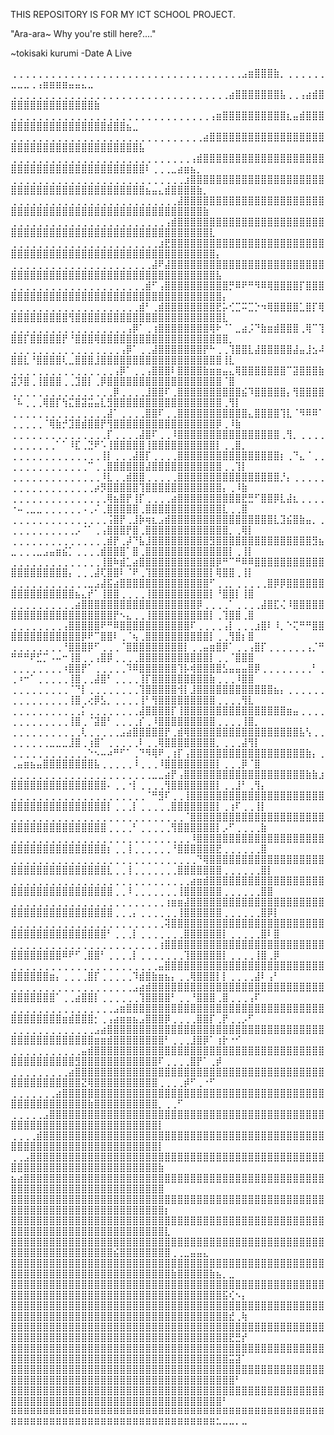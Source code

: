 THIS REPOSITORY IS FOR MY ICT SCHOOL PROJECT.

"Ara-ara~ Why you're still here?...."

~tokisaki kurumi -Date A Live

⢀⢀⢀⢀⢀⢀⢀⢀⢀⢀⢀⢀⢀⢀⢀⢀⢀⢀⢀⢀⢀⢀⢀⢀⢀⢀⢀⢀⢀⢀⢀⢀⢀⢀⢀⢀⣠⣶⣿⣿⣿⣷⡀⢀⢀⢀⢀⢀⢀⣀⣀⣀⢀⢠⣶⣶⣶⣶⣤⣤⣄⣀
⢀⢀⢀⢀⢀⢀⢀⢀⢀⢀⢀⢀⢀⢀⢀⢀⢀⢀⢀⢀⢀⢀⢀⢀⢀⢀⢀⢀⢀⢀⢀⢀⢀⢀⣴⣿⣿⣿⣿⣿⣿⣿⣧⢀⢀⢠⣴⣾⣿⣿⣿⣿⣿⣿⣿⣿⣿⣿⣿⣿⣿⣿⣷
⢀⢀⢀⢀⢀⢀⢀⢀⢀⢀⢀⢀⢀⢀⢀⢀⢀⢀⢀⢀⢀⢀⢀⢀⢀⢀⢀⢀⢀⢀⢀⢠⣶⣿⣿⣿⣿⣿⣿⣿⣿⣿⣿⣆⣤⣾⣿⣿⣿⣿⣿⣿⣿⣿⣿⣿⣿⣿⣿⣿⣿⣿⣿⣿⣾⣿⣿⣦⣀
⢀⢀⢀⢀⢀⢀⢀⢀⢀⢀⢀⢀⢀⢀⢀⢀⢀⢀⢀⢀⢀⢀⢀⢀⢀⢀⢀⢀⢀⢀⣴⣿⣿⣿⣿⣿⣿⣿⣿⣿⣿⣿⣿⣿⣿⣿⣿⣿⣿⣿⣿⣿⣿⣿⣿⣿⣿⣿⣿⣿⣿⣿⣿⣿⣿⣿⣿⣿⣿⣧
⢀⢀⢀⢀⢀⢀⢀⢀⢀⢀⢀⢀⢀⢀⢀⢀⢀⢀⢀⢀⢀⢀⢀⢀⢀⢀⢀⢀⢠⣾⣿⣿⣿⣿⣿⣿⣿⣿⣿⣿⣿⣿⣿⣿⣿⣿⣿⣿⣿⣿⣿⣿⣿⣿⣿⣿⣿⣿⣿⣿⣿⣿⣿⣿⣿⣿⣿⣿⣿⣿⠇⢀⢀⢀⣀⣴⣶⣦⡀
⢀⢀⢀⢀⢀⢀⢀⢀⢀⢀⢀⢀⢀⢀⢀⢀⢀⢀⢀⢀⢀⢀⢀⢀⢀⢀⢀⣰⣿⣿⣿⣿⣿⣿⣿⣿⣿⣿⣿⣿⣿⣿⣿⣿⣿⣿⣿⣿⣿⣿⣿⣿⣿⣿⣿⣿⣿⣿⣿⣿⣿⣿⣿⣿⣿⣿⣿⣿⣿⣿⣦⣤⣄⣾⣿⣿⣿⣿⣷⡀
⢀⢀⢀⢀⢀⢀⢀⢀⢀⢀⢀⢀⢀⢀⢀⢀⢀⢀⢀⢀⢀⢀⢀⢀⢀⢀⣼⣿⣿⣿⣿⣿⣿⣿⣿⣿⣿⣿⣿⣿⣿⣿⣿⣿⣿⣿⣿⣿⣿⣿⣿⣿⣿⣿⣿⣿⣿⣿⣿⣿⣿⣿⣿⣿⣿⣿⣿⣿⣿⣿⣿⣿⣿⣿⣿⣿⣿⣿⣿⣷
⢀⢀⢀⢀⢀⢀⢀⢀⢀⢀⢀⢀⢀⢀⢀⢀⢀⢀⢀⢀⢀⢀⢀⢀⢠⣾⣿⣿⣿⣿⣿⣿⣿⣿⣿⣿⣿⣿⣿⣿⣿⣿⣿⣿⣿⣿⣿⣿⣿⣿⣿⣿⣿⣿⣿⣿⣿⣿⣿⣿⣿⣿⣿⣿⣿⣿⣿⣿⣿⣿⣿⣿⣿⣿⣿⣿⣿⣿⣿⣿⣇
⢀⢀⢀⢀⢀⢀⢀⢀⢀⢀⢀⢀⢀⢀⢀⢀⢀⢀⢀⢀⢀⢀⢀⣰⣟⣿⣿⣿⣿⣿⣿⣿⣿⣿⣿⣿⣿⣿⣿⣿⣿⣿⣿⣿⣿⣿⣿⣿⣿⣿⣿⣿⣿⣿⣿⣿⣿⣿⣿⣿⣿⣿⣿⣿⣿⣿⣿⣿⣿⣿⣿⣿⣿⣿⣿⣿⣿⣿⣿⣿⣿⡄
⢀⢀⢀⢀⢀⢀⢀⢀⢀⢀⢀⢀⢀⢀⢀⢀⢀⢀⢀⢀⢀⢀⣼⠟⣼⣿⣿⣿⣿⣿⣿⣿⣿⣿⣿⣿⣿⣿⣿⣿⣿⣿⣿⣿⣿⣿⣿⣿⣿⣿⣿⣿⣿⣿⣿⣿⣿⣿⣿⣿⣿⣿⣿⣿⣿⣿⣿⣿⣿⣿⣿⣿⣿⣿⣿⣿⣿⣿⣿⣿⣿⣧
⢀⢀⢀⢀⢀⢀⢀⢀⢀⢀⢀⢀⢀⢀⢀⢀⢀⢀⢀⢀⢀⣾⠋⢠⣿⣿⣿⣿⣿⣿⣿⣿⣿⣿⡛⠿⠟⠛⠻⠿⢿⣿⣿⣿⣿⡏⣿⣿⣿⣿⣿⣿⣿⣿⣿⣿⣿⣿⣿⣿⣿⣿⣿⣿⣿⣿⣿⣿⣿⣿⣿⣿⣿⣿⣿⣿⣿⣿⣿⣿⣿⣿⡄
⢀⢀⢀⢀⢀⢀⢀⢀⢀⢀⢀⢀⢀⢀⢀⢀⢀⢀⢀⢀⣾⠃⢀⣾⣿⣿⣿⣿⣿⣿⣿⣿⣟⡥⢊⣉⠭⣉⡑⠲⢿⣿⣿⣿⣿⣁⣿⡏⢿⣿⣿⣿⣿⣿⣿⣿⣿⣿⢻⣿⣿⣿⣿⣿⣿⣿⣿⣿⣿⣿⣿⣿⣿⣿⣿⣿⣿⣿⣿⣿⣿⣿⣇
⢀⢀⢀⢀⢀⢀⢀⢀⢀⢀⢀⢀⢀⢀⢀⢀⢀⢀⢠⡿⠁⢀⢰⣿⣿⣿⣿⣿⣿⣿⣿⢿⠗⠈⠁⣀⣴⡨⠙⣷⣶⣾⣿⣿⣿⢀⢿⠉⢹⣿⣿⡏⣿⣿⣿⣿⣿⡟⠘⣿⣿⣿⢿⣿⣿⣿⣿⣿⣿⣿⣿⣿⣿⣿⣿⣿⣿⣿⣿⣿⣿⣿⣿⡀
⢀⢀⢀⢀⢀⢀⢀⢀⢀⢀⢀⢀⢀⢀⢀⢀⢀⢠⡿⠁⢀⢀⣼⣿⣿⣿⣿⣿⣿⣿⡟⠓⢀⢀⢹⣿⣿⣇⣼⣿⣿⣿⣿⣿⣼⣤⣸⣢⠼⣿⣿⣇⠘⣿⣿⣿⣿⢇⣀⣿⣿⣿⣸⣿⣿⣿⣿⣿⣿⣿⣿⣿⣿⣿⣿⣿⣿⣿⣿⣿⣿⣿⢸⣇
⢀⢀⢀⢀⢀⢀⢀⢀⢀⢀⢀⢀⢀⢀⢀⢀⢠⡿⠁⢀⢀⢠⣿⣿⣿⠇⣿⣿⣿⣿⣷⣶⣶⣤⣄⢿⣿⣿⣿⣿⣿⣿⣿⠉⣽⣿⣿⣿⣷⣽⡹⣿⢀⢸⣿⣿⣿⢀⢀⣹⣿⡇⢀⡿⣿⣿⣿⣿⣿⣿⣿⣿⣿⣿⣿⣿⣿⣿⣿⣿⣿⣿⠈⣿
⢀⢀⢀⢀⢀⢀⢀⢀⢀⢀⢀⢀⢀⢀⢀⢀⡿⢀⢀⢀⢀⣸⣿⣿⠏⢀⣿⣿⣿⣿⣿⣿⣿⣿⣿⣿⣮⠹⣿⣿⣿⣿⣿⡄⢻⣿⣿⣿⣿⠈⠧⢀⢀⢀⢿⣿⡏⢳⣍⣿⣽⣭⣤⣇⣻⣿⣿⣿⣿⣿⣿⣿⣿⣿⣿⣿⣿⣿⣿⣿⣿⣿⢀⢻⡇
⢀⢀⢀⢀⢀⢀⢀⢀⢀⢀⢀⢀⢀⢀⢀⣼⠁⢀⢀⢀⢀⣿⣿⠏⢀⢀⣿⣿⣿⣿⣿⣿⣿⣿⣿⣿⣿⣄⣿⣿⣿⣿⢹⣇⠈⠻⠿⠿⠁⢀⢀⢀⢀⢀⠈⢿⣷⡚⣹⣿⣾⣿⣿⡟⢻⣿⣿⣿⣿⣿⣿⣿⣿⣿⣿⣿⣿⣿⣿⣿⣿⡿⢀⠸⣷
⢀⢀⢀⢀⢀⢀⢀⢀⢀⢀⢀⢀⢀⢀⢀⡏⢀⢀⢀⢀⣼⣿⠏⢀⢀⠸⣿⣿⣿⣿⣿⣿⣿⣿⣿⣿⣿⣿⣿⣿⣿⣿⢀⢻⡀⢀⢀⢀⢀⢀⢀⢀⢀⢀⢀⢀⠁⠁⠸⣏⢀⣙⠟⠡⢸⣿⣿⣿⣿⣿⢸⣿⣿⣿⣿⣿⣿⣿⣿⣿⣿⡇⢀⢀⣿⡀
⢀⢀⢀⢀⢀⢀⢀⢀⢀⢀⢀⢀⢀⢀⢸⡇⢀⢀⢀⣼⣿⡏⢀⢀⢀⢀⣿⣿⣿⣿⣿⣿⣿⣿⣿⣿⣿⣿⣿⣿⣿⣿⡆⢀⠙⣄⠈⢀⢀⢀⢀⢀⢀⢀⢀⢀⢀⢀⢀⢀⢀⠉⢀⢀⣿⣿⣿⣿⣿⣿⣼⣿⣿⣿⣿⣿⣿⣿⣿⣿⣿⣿⢀⢀⢹⡇
⢀⢀⢀⢀⢀⢀⢀⢀⢀⢀⢀⢀⢀⢀⠸⣇⢀⢀⣾⣿⣿⢀⢀⢀⢀⢀⣿⣿⣿⣿⣿⣿⣿⣿⣿⣿⣿⣿⣿⣿⣿⣿⡘⡄⢀⢀⢀⢀⢀⢀⢀⢀⢀⢀⢀⢀⢀⢀⢀⢀⢀⢀⡴⡻⣿⣿⣿⣿⣿⢹⣿⣿⣿⣿⣿⣿⣿⣿⣿⣿⣿⣿⡄⢀⠸⣷
⢀⢀⢀⢀⢀⢀⢀⢀⢀⢀⢀⢀⢀⢀⢀⢿⣦⣿⡟⢸⡏⢀⢀⢀⢀⣴⣿⣿⣿⣿⣿⣿⣿⣿⣿⣿⣟⣛⠋⣿⣿⡿⣇⣼⣆⢀⢀⢀⢀⠐⠤⢀⣀⣀⢀⢀⢀⢀⢀⢀⠠⢀⠌⢀⣿⣿⣿⣿⣿⢀⣿⣿⣿⣿⣿⣿⣿⣿⣿⣿⣿⣿⣇⢀⢀⣿
⢀⢀⢀⢀⢀⢀⢀⢀⢀⢀⢀⢀⢀⢀⢀⢨⣿⡟⢀⣸⡷⢶⣆⣠⣾⣿⣿⣿⣿⣿⣿⣿⣿⣿⣿⣿⣿⣿⣿⣿⣿⣇⣹⣮⣿⣷⣤⡀⢀⢀⢀⢀⢀⢀⢀⢀⢀⢀⢀⡠⠈⠁⢀⢠⣿⣿⣿⡟⣿⢀⣿⣿⣿⣿⣿⣿⣿⣿⣿⣿⣿⣿⣿⡀⢀⢿⡇
⢀⢀⢀⢀⢀⢀⢀⢀⢀⢀⢀⢀⢀⢀⢀⣾⡟⢀⡼⠙⣧⣸⣿⣿⣿⣿⣿⣿⣿⣿⣿⣻⣿⣿⣿⣿⣿⣿⣿⣿⣿⣿⣿⣿⣿⣿⣿⣻⣦⣀⢀⢀⢀⣀⣠⣤⣶⣮⡁⢀⢀⢀⢀⣾⣿⣿⣿⠁⣿⢀⣿⣿⣿⣿⣿⣿⣿⣿⣿⣿⣿⣿⣿⡇⢀⢸⡇
⢀⢀⢀⢀⢀⢀⢀⢀⢀⢀⢀⢀⢀⢀⢸⣿⠷⣾⣁⣴⣿⣿⣿⣿⣿⣿⣿⣿⣿⣿⣿⣿⡿⠛⠉⠛⠿⠿⣿⣿⣿⣿⣿⣿⣿⣿⣿⣿⣿⣿⣿⣿⣿⣿⣿⣿⣿⣿⡄⢀⢀⢀⣼⢏⣿⣿⠇⠈⠟⢀⢹⣿⣿⣿⣿⣿⣿⣿⣿⣿⡇⢿⣿⣿⢀⢸⡇
⢀⢀⢀⢀⢀⢀⢀⢀⢀⢀⢀⢀⣀⣠⣼⣯⣴⣿⣿⣿⣿⣿⣿⣿⣿⣿⣿⣿⣿⣿⣿⠋⢀⢀⡀⢀⢀⢀⢀⢀⣿⡿⡿⣿⣿⣿⣿⣿⣿⣿⣿⣿⣿⣿⣿⣿⣿⣿⣿⣦⣄⡞⠁⢸⣿⣿⢀⢀⢀⢀⢸⣿⣿⣿⣿⣿⣿⣿⣿⣿⡇⠘⣿⣿⡇⢸⣿
⢀⢀⢀⢀⢀⢀⢀⢀⢀⢀⣴⣿⣿⣿⣿⣿⣿⣿⣿⣿⣿⣿⣿⣿⣿⣿⣿⣿⣿⡿⢀⢀⢀⢀⠁⢀⢀⢀⢀⣼⣿⣏⢌⠸⣿⣿⣿⣿⣿⣿⣿⣿⣿⣿⣿⣿⣿⣿⣿⣿⣿⣿⣿⣿⣿⡟⠢⣄⢀⢀⢸⣿⣿⣿⣿⣿⣿⣿⣿⣿⡇⢀⢹⣿⣿⢀⣿
⢀⢀⢀⢀⢀⢀⢀⢀⢠⣿⣿⣿⣿⣿⠟⠛⠿⣿⣿⣿⣿⣿⣿⣿⣿⣿⣿⣿⠏⢀⢀⢀⢀⢠⡇⢀⢀⢀⣰⣿⠇⠸⡀⠑⢍⠛⠛⣿⣿⣿⣿⣿⣿⣿⣿⣿⣿⣿⣿⣿⡿⠟⠉⣿⣿⠇⢀⠈⢦⢀⣿⣿⣿⣿⣿⣿⣿⣿⣿⣿⡇⢀⢀⢻⣿⡆⣿
⢀⢀⢀⢀⢀⢀⢀⢀⠘⣿⣿⣿⡿⠋⢀⢀⢀⠈⣿⣿⣿⣿⣿⣿⣿⣿⣿⡇⢀⢀⣤⣶⣿⡿⠁⢀⢀⢠⣿⡏⢀⢀⢀⢀⢀⢀⢠⡈⠛⠛⠛⠛⠟⣋⡉⠠⠤⠒⢸⣿⢀⢀⢠⣿⡿⢀⢀⢀⢀⣿⣿⣿⣿⣿⣿⣿⣿⣿⣿⣿⡇⢀⢀⠈⣿⣿⣿
⢀⢀⢀⢀⢀⢀⢀⢀⠰⣿⣿⡟⠁⢀⢀⢀⢀⢀⠹⠿⣿⣿⣿⣿⣿⣿⢹⡧⢾⣿⣿⣿⣿⣣⣤⣤⣤⣿⡿⢀⢀⢀⢀⢀⢀⢀⢀⠃⢀⢀⠰⠒⠁⢀⢀⢀⢀⢀⢸⣿⢀⢀⣼⣿⠃⢀⢀⢀⢀⢸⡏⣿⣿⣿⣿⣿⣿⣿⣿⣿⣷⢀⢀⢀⠸⣿⣿
⢀⢀⢀⢀⢀⢀⢀⢀⢀⠈⠙⡇⢀⢀⢀⢀⢀⢀⢀⢀⢹⣿⣿⣿⣿⣿⢺⡇⣸⣿⣿⣿⣿⣿⣿⣿⣿⣿⣿⣿⣿⣦⡄⢀⢀⢀⢀⢀⢀⢀⢀⢀⢀⢀⢀⢀⢀⢀⢸⣿⢀⢔⡿⣣⡀⢀⢀⢀⢀⢸⠃⢻⣿⣿⣿⣿⣿⣿⣿⣿⣿⢀⢀⢀⢀⢻⣇
⢀⢀⢀⢀⢀⢀⢀⢀⢀⢀⢀⡅⢀⢀⢀⢀⢀⢀⢀⢀⣼⣿⣿⣿⣿⡏⢸⣿⣿⣿⣿⣿⣿⣿⣿⣿⣿⣿⣿⣿⣿⣿⣿⣶⣤⢀⢀⢀⢀⢀⢀⢀⢀⢀⢀⢀⢀⢀⢸⣿⢀⠈⣽⣿⠃⢀⢀⢀⢀⡎⢀⠸⣿⣿⣿⣿⣿⣿⣿⣿⣿⢀⢀⢀⢀⢸⣿⡀
⢀⢀⢀⢀⢀⢀⢀⢀⢀⢀⢀⢇⢀⢀⢀⢀⢀⣠⣴⣿⣿⣿⣿⣿⡟⢀⣾⢿⣿⣿⣿⣿⣿⣿⣿⣿⣿⣿⣿⣿⣿⣿⣿⣿⣿⣧⢣⢀⢀⢀⢀⢀⢀⢀⢀⣀⣀⣀⣸⣿⢀⢰⣿⠁⢀⢀⢀⢀⢀⠇⢀⢀⢿⣿⣿⣿⣿⣿⣿⣿⣿⡀⢀⢀⢀⣼⢻⡇
⢀⢀⢀⢀⢀⢀⢀⢀⢀⢀⢀⢀⠑⠢⠤⠴⠛⠋⠁⢀⠙⠻⢿⠟⢀⢰⡏⢠⣿⣿⣿⣿⣿⣿⣿⣿⣿⣿⣿⣿⣿⣿⣿⣿⣿⣿⣷⡄⢀⢀⣤⣶⣦⣤⣿⣿⣿⣿⣿⣿⣿⣿⣧⢀⢀⢀⢀⢀⠸⢀⢀⢀⠸⣿⣿⣿⣿⣿⣿⣿⣿⡇⢀⢀⢀⡿⠈⣿
⢀⢀⢀⢀⢀⢀⢀⢀⢀⢀⢀⢀⢀⢀⢀⢀⢀⢀⢀⢀⢀⢀⣀⣀⣴⡟⢠⣿⣿⣿⣿⣿⣿⣿⣿⣿⣿⣿⣿⣿⣿⣿⣿⣿⣿⣿⣷⣷⣰⣿⣿⣿⣿⣿⣿⣿⣿⣿⣿⣿⣿⣿⣿⣿⠄⢀⢀⠐⡇⢀⢀⢀⢀⢻⣿⣿⣿⣿⣿⣿⣿⡇⢀⢀⣸⠃⢀⢻⡄
⢀⢀⢀⢀⢀⢀⢀⢀⢀⢀⢀⢀⢀⢀⢀⢀⢀⢀⢀⢀⢀⠈⠛⣻⠏⢀⢀⢸⣿⣿⣿⣿⣿⣿⣿⣿⣿⣿⣿⣿⣿⣿⣿⣿⣿⣿⣿⣿⣿⣿⣿⣿⣿⣿⣿⣿⣿⣿⣿⣿⣿⣿⣿⣿⡇⢀⢀⢀⡇⢀⢀⢀⢀⢀⣿⣿⣿⣿⣿⣿⣿⡇⢀⢰⠏⢀⢀⢸⡇
⢀⢀⢀⢀⢀⢀⢀⢀⢀⢀⢀⢀⢀⢀⢀⢀⢀⢀⢀⢀⢀⢀⢀⢀⢀⢀⢀⠈⣿⣿⣿⣿⣿⣿⣿⣿⣿⣿⣿⣿⣿⣿⣿⣿⣿⣿⣿⣿⣿⣿⣿⣿⣿⣿⣿⣿⣿⣿⣿⣿⣿⣿⣿⣿⢀⢀⢀⢀⠃⢀⢀⢀⢀⢀⢻⣿⣿⣿⣿⣿⣿⡇⡠⠋⢀⢀⢀⢀⣷
⢀⢀⢀⢀⢀⢀⢀⢀⢀⢀⢀⢀⢀⢀⢀⢀⢀⢀⢀⢀⢀⢀⢀⢀⢀⢀⢀⢀⠸⣿⣿⣿⣿⣿⣿⣿⣿⣿⣿⣿⣿⣿⣿⣿⣿⣿⣿⣿⣿⣿⣿⣿⣿⣿⣿⣿⣿⣿⣿⣿⣿⣿⣿⣿⡆⢀⢀⢸⢀⢀⢀⢀⢀⢀⠘⣿⣿⣿⣿⣿⣿⣟⢀⢀⢀⢀⢀⢀⣿
⢀⢀⢀⢀⢀⢀⢀⢀⢀⢀⢀⢀⢀⢀⢀⢀⢀⢀⢀⢀⢀⢀⢀⢀⢀⢀⢀⢀⢀⠙⢿⣿⣿⣿⣿⣿⣿⣿⣿⣿⣿⣿⣿⣿⣿⣿⣿⣿⣿⣿⣿⣿⣿⣿⣿⣿⣿⣿⣿⣿⣿⣿⣿⣿⣇⢀⢀⢸⢀⢀⢀⢀⢀⢀⢀⣿⣿⣿⣿⣿⣿⣿⢀⢀⢀⢀⢀⢀⣿⡇
⢀⢀⢀⢀⢀⢀⢀⢀⢀⢀⢀⢀⢀⢀⢀⢀⢀⢀⢀⢀⢀⢀⢀⢀⢀⢀⢀⢀⣴⣶⣾⣿⣿⣿⣿⣿⣿⣿⣿⣿⣿⣿⣿⣿⣿⣿⣿⣿⣿⣿⣿⣿⣿⣿⣿⣿⣿⣿⣿⣿⣿⣿⣿⣿⣿⢀⢀⠸⢀⢀⢀⢀⢀⢀⢀⢸⣿⣿⣿⣿⣿⣿⢀⢀⢀⢀⢀⢀⣿⣿
⢀⢀⢀⢀⢀⢀⢀⢀⢀⢀⢀⢀⢀⢀⢀⢀⢀⢀⢀⢀⢀⢀⢀⢀⢰⣶⣶⣼⣿⣿⣿⣿⣿⣿⣿⣿⣿⣿⣿⣿⣿⣿⣿⣿⣿⣿⣿⣿⣿⣿⣿⣿⣿⣿⣿⣿⣿⣿⣿⣿⣿⣿⣿⣿⣿⢀⢀⢀⡄⢀⢀⢀⢀⢀⢀⢸⣿⣿⣿⣿⣿⣿⢀⢀⢀⢀⢀⢀⣿⡿⡇
⢀⢀⢀⢀⢀⢀⢀⢀⢀⢀⢀⢀⢀⢀⢀⢀⢀⢀⢀⢀⢀⢀⢀⢀⢽⣿⣿⣿⣿⣿⣿⣿⣿⣿⣿⣿⣿⣿⣿⣿⣿⣿⣿⣿⣿⣿⣿⣿⣿⣿⣿⣿⣿⣿⣿⣿⣿⣿⣿⣿⣿⣿⣿⣿⠃⢀⢀⢀⡇⢀⢀⢀⢀⢀⢀⢀⣿⣿⣿⣿⣿⣿⡇⢀⢀⢀⢀⢀⣿⠇⣿
⢀⢀⢀⢀⢀⢀⢀⢀⢀⢀⢀⢀⢀⢀⢀⢀⢀⢀⢀⢀⢀⢀⢀⢰⣿⣿⣿⣿⣿⣿⣿⣿⣿⣿⣿⣿⣿⣿⣿⣿⣿⣿⣿⣿⣿⣿⣿⣿⣿⣿⣿⣿⣿⣿⣿⣿⣿⠿⠟⠋⢀⣿⣿⠃⢀⢀⢀⢀⡇⢀⢀⢀⢀⢀⢀⢀⢹⣿⣿⣿⣿⣿⡇⢀⢀⢀⢀⢸⣿⢀⡿
⢀⢀⢀⢀⢀⢀⢀⢀⢀⢀⢀⢀⢀⢀⢀⢀⢀⢀⢀⢀⢀⢀⢀⣤⣿⣿⣿⣿⣿⣿⣿⣿⣿⣿⣿⣿⣿⣿⣿⣿⣿⣿⣿⣿⣿⣿⣿⣿⣿⣿⣿⣿⣿⣿⣿⣶⡄⢀⢀⢀⢀⣿⡏⢀⢀⢀⢀⢀⠹⣾⣿⣷⣶⣦⡄⢀⢀⢿⣿⣿⣿⡇⡇⢀⢀⢀⢀⣼⠇⢠⠃
⢀⢀⢀⢀⢀⢀⢀⢀⢀⢀⢀⢀⢀⢀⢀⢀⢀⢀⢀⣠⣴⣾⣿⣿⣿⣿⣿⣿⣿⣿⣿⣿⣿⣿⣿⣿⣿⣿⣿⣿⣿⣿⣿⣿⣿⣿⣿⣿⣿⣿⣿⣿⣿⣿⣿⣿⠁⢀⢀⣴⣿⣿⡇⢀⢀⢀⢀⢀⢀⢹⣿⣿⣿⣿⠃⢀⢀⠘⣿⣿⣿⢀⣿⢀⢀⢀⢠⠏
⢀⢀⢀⢀⢀⢀⢀⢀⢀⢀⢀⢀⢀⢀⢀⢀⣠⣶⣿⣿⣿⣿⣿⣿⣿⣿⣿⣿⣿⣿⣿⣿⣿⣿⣿⣿⣿⣿⣿⣿⣿⣿⣿⣿⣿⣿⣿⣿⣿⣿⣿⣿⣿⣿⣿⣿⣿⣶⣾⣿⣿⣿⡂⢀⢠⣴⣶⣶⣦⣠⣿⣿⣿⡿⢀⢀⢀⢀⣿⣿⡏⢀⡟⢀⢀⡠⠋
⢀⢀⢀⢀⢀⢀⢀⢀⢀⢀⢀⢀⢀⣠⣴⣿⣿⣿⣿⣿⣿⣿⣿⣿⣿⣿⣿⣿⣿⣿⣿⣿⣿⣿⣿⣿⣿⣿⣿⣿⣿⣿⣿⣿⣿⣿⣿⣿⣿⣿⣿⣿⣿⣿⣿⣿⣿⣿⣿⣿⣿⣿⣶⣶⣾⣿⣿⣿⣿⣿⣿⣿⣿⠃⢀⢀⢀⣸⣿⡿⠁⢰⡗⠐⠊
⢀⢀⢀⢀⢀⢀⢀⢀⢀⢀⢀⣤⣾⣿⣿⣿⣿⣿⣿⣿⣿⣿⣿⣿⣿⣿⣿⣿⣿⣿⣿⣿⣿⣿⣿⣿⣿⣿⣿⣿⣿⣿⣿⣿⣿⣿⣿⣿⣿⣿⣿⣿⣿⣿⣿⣿⣿⣿⣿⣻⣿⣿⣿⣿⣿⣿⣿⣿⣿⣿⣿⣿⠏⢀⢀⢀⢀⣿⡟⠁⢀⡾
⢀⢀⢀⢀⢀⢀⢀⢀⢀⣴⣿⣿⣿⣿⣿⣿⣿⣿⣿⣿⣿⣿⣿⣿⣿⣿⣿⣿⣿⣿⣿⣿⣿⣿⣿⣿⣿⣿⣿⣿⣿⣿⣿⣿⣿⣿⣿⣿⣿⣿⣿⣿⣿⣿⣿⣿⣿⣿⣿⣿⣝⢿⣿⣿⣿⣿⣿⣿⣿⣿⣿⣿⢀⢀⢀⢀⡾⠋⢀⠐⠋
⢀⢀⢀⢀⢀⢀⢀⣴⣿⣿⣿⣿⣿⣿⣿⣿⣿⣿⣿⣿⣿⣿⣿⣿⣿⣿⣿⣿⣿⣿⣿⣿⣿⣿⣿⣿⣿⣿⣿⣿⣿⣿⣿⣿⣿⣿⣿⣿⣿⣿⣿⣿⣿⣿⣿⣿⣿⣿⣿⣿⣿⣷⣿⣿⣿⣿⣿⣿⣿⣿⣿⣿⡀⢀⢀⠋
⢀⢀⢀⢀⢀⣠⣿⣿⣿⣿⣿⣿⣿⣿⣿⣿⣿⣿⣿⣿⣿⣿⣿⣿⣿⣿⣿⣿⣿⣿⣿⣿⣿⣿⣿⣿⣿⣿⣿⣿⣿⣿⣿⣿⣿⣿⣿⣿⣿⣿⣿⣿⣿⣿⣿⣿⣿⣿⣿⣿⣿⣿⣿⣿⣿⣿⣿⣿⣿⣿⣿⣿⡇
⢀⢀⢀⢀⣾⣿⣿⣿⣿⣿⣿⣿⣿⣿⣿⣿⣿⣿⣿⣿⣿⣿⣿⣿⣿⣿⣿⣿⣿⣿⣿⣿⣿⣿⣿⣿⣿⣿⣿⣿⣿⣿⣿⣿⣿⣿⣿⣿⣿⣿⣿⣿⣿⣿⣿⣿⣿⣿⣿⣿⣿⣿⣿⣿⣿⣿⣿⣿⣿⣿⣿⣿⡇
⢀⢀⣠⣿⣿⣿⣿⣿⣿⣿⣿⣿⣿⣿⣿⣿⣿⣿⣿⣿⣿⣿⣿⣿⣿⣿⣿⣿⣿⣿⣿⣿⣿⣿⣿⣿⣿⣿⣿⣿⣿⣿⣿⣿⣿⣿⣿⣿⣿⣿⣿⣿⣿⣿⣿⣿⣿⣿⣿⣿⣿⣿⣿⣿⣿⣿⣿⣿⣿⣿⣿⣿⣷
⣦⣴⣿⣿⣿⣿⣿⣿⣿⣿⣿⣿⣿⣿⣿⣿⣿⣿⣿⣿⣿⣿⣿⣿⣿⣿⣿⣿⣿⣿⣿⣿⣿⣿⣿⣿⣿⣿⣿⣿⣿⣿⣿⣿⣿⣿⣿⣿⣿⣿⣿⣿⣿⣿⣿⣿⣿⣿⣿⣿⣿⣿⣿⣿⣿⣿⣿⣿⣿⣿⣿⣿⣿
⣿⣿⣿⣿⣿⣿⣿⣿⣿⣿⣿⣿⣿⣿⣿⣿⣿⣿⣿⣿⣿⣿⣿⣿⣿⣿⣿⣿⣿⣿⣿⣿⣿⣿⣿⣿⣿⣿⣿⣿⣿⣿⣿⣿⣿⣿⣿⣿⣿⣿⣿⣿⣿⣿⣿⣿⣿⣿⣿⣿⣿⣿⣿⣿⣿⣿⣿⣿⣿⣿⣿⣿⣿⡆
⣿⣿⣿⣿⣿⣿⣿⣿⣿⣿⣿⣿⣿⣿⣿⣿⣿⣿⣿⣿⣿⣿⣿⣿⣿⣿⣿⣿⣿⣿⣿⣿⣿⣿⣿⣿⣿⣿⣿⣿⣿⣿⣿⣿⣿⣿⣿⣿⣿⣿⣿⣿⣿⣿⣿⣿⣿⣿⣿⣿⣿⣿⣿⣿⣿⣿⣿⣿⣿⣿⣿⣿⣿⣇
⣿⣿⣿⣿⣿⣿⣿⣿⣿⣿⣿⣿⣿⣿⣿⣿⣿⣿⣿⣿⣿⣿⣿⣿⣿⣿⣿⣿⣿⣿⣿⣿⣿⣿⣿⣿⣿⣿⣿⣿⣿⣿⣿⣿⣿⣿⣿⣿⣿⣿⣿⣿⣿⣿⣿⣿⣿⣿⣿⣿⣿⣿⣿⣿⣿⣮⣿⣿⣿⣿⣿⣿⣿⣿⢀⢀⣀⣤⣤⣄
⣿⣿⣿⣿⣿⣿⣿⣿⣿⣿⣿⣿⣿⣿⣿⣿⣿⣿⣿⣿⣿⣿⣿⣿⣿⣿⣿⣿⣿⣿⣿⣿⣿⣿⣿⣿⣿⣿⣿⣿⣿⣿⣿⣿⣿⣿⣿⣿⣿⣿⣿⣿⣿⣿⣿⣿⣿⣿⣿⣿⣿⣿⣿⣿⣿⣿⣿⣿⣿⣿⣿⣿⣿⣿⣷⣿⣿⣿⣿⣿⣷⣦⡀⣀
⣿⣿⣿⣿⣿⣿⣿⣿⣿⣿⣿⣿⣿⣿⣿⣿⣿⣿⣿⣿⣿⣿⣿⣿⣿⣿⣿⣿⣿⣿⣿⣿⣿⣿⣿⣿⣿⣿⣿⣿⣿⣿⣿⣿⣿⣿⣿⣿⣿⣿⣿⣿⣿⣿⣿⣿⣿⣿⣿⣿⣿⣿⣿⣿⣿⣿⣿⣿⣿⣿⣿⣿⣿⣿⣿⣿⣿⣿⣿⣿⣿⣿⣯⢎⠢⡄
⣿⣿⣿⣿⣿⣿⣿⣿⣿⣿⣿⣿⣿⣿⣿⣿⣿⣿⣿⣿⣿⣿⣿⣿⣿⣿⣿⣿⣿⣿⣿⣿⣿⣿⣿⣿⣿⣿⣿⣿⣿⣿⣿⣿⣿⣿⣿⣿⣿⣿⣿⣿⣿⣿⣿⣿⣿⣿⣿⣿⣿⣿⣿⣿⣿⣿⣿⣿⣿⣿⣿⣿⣿⣿⣿⣿⣿⣿⣿⣿⣿⣿⣿⣞⢀⢷
⣿⣿⣿⣿⣿⣿⣿⣿⣿⣿⣿⣿⣿⣿⣿⣿⣿⣿⣿⣿⣿⣿⣿⣿⣿⣿⣿⣿⣿⣿⣿⣿⣿⣿⣿⣿⣿⣿⣿⣿⣿⣿⣿⣿⣿⣿⣿⣿⣿⣿⣿⣿⣿⣿⣿⣿⣿⣿⣿⣿⣿⣿⣿⣿⣿⣿⣿⣿⣿⣿⣿⣿⣿⣿⣿⣿⣿⣿⣿⣿⣿⣿⣿⣟⣛⡞
⣿⣿⣿⣿⣿⣿⣿⣿⣿⣿⣿⣿⣿⣿⣿⣿⣿⣿⣿⣿⣿⣿⣿⣿⣿⣿⣿⣿⣿⣿⣿⣿⣿⣿⣿⣿⣿⣿⣿⣿⣿⣿⣿⣿⣿⣿⣿⣿⣿⣿⣿⣿⣿⣿⣿⣿⣿⣿⣿⣿⣿⣿⣿⣿⣿⣿⣿⣿⣿⣿⣿⣿⣿⣿⣿⣿⣿⣿⣿⣿⣿⣿⣿⣭⣽⠁
⣿⣿⣿⣿⣿⣿⣿⣿⣿⣿⣿⣿⣿⣿⣿⣿⣿⣿⣿⣿⣿⣿⣿⣿⣿⣿⣿⣿⣿⣿⣿⣿⣿⣿⣿⣿⣿⣿⣿⣿⣿⣿⣿⣿⣿⣿⣿⣿⣿⣿⣿⣿⣿⣿⣿⣿⣿⣿⣿⣿⣿⣿⣿⣿⣿⣿⣿⣿⣿⣿⣿⣿⣿⣿⣿⣿⣿⣿⣿⣿⣿⣿⣿⣿⠃
⣿⣿⣿⣿⣿⣿⣿⣿⣿⣿⣿⣿⣿⣿⣿⣿⣿⣿⣿⣿⣿⣿⣿⣿⣿⣿⣿⣿⣿⣿⣿⣿⣿⣿⣿⣿⣿⣿⣿⣿⣿⣿⣿⣿⣿⣿⣿⣿⣿⣿⣿⣿⣿⣿⣿⣿⣿⣿⣿⣿⣿⣿⣿⣿⣿⣿⣿⣿⣿⣿⣿⣿⣿⣿⣿⣿⣿⣿⣿⣿⣿⣿⠃
⠿⠿⠿⠿⠿⠿⠿⠿⠿⠿⠿⠿⠿⠿⠿⠿⠿⠿⠿⠿⠿⠿⠿⠿⠿⠿⠿⠿⠿⠿⠿⠿⠿⠿⠿⠿⠿⠿⠿⠿⠿⠿⠿⠿⠿⠿⠿⠿⠿⠿⠿⠿⠿⠿⠿⠿⠿⠿⠿⠿⠿⠿⠿⠿⠿⠿⠿⠿⠿⠿⠿⠿⠿⠿⠿⠿⠿⠿⠿⠿⠿⠥⠤⠤⠄⠤
